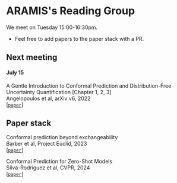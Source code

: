 # ARAMIS's Reading Group

We meet on Tuesday 15:00-16:30pm.

- Feel free to add papers to the paper stack with a PR.

## Next meeting

#### July 15

A Gentle Introduction to Conformal Prediction and
Distribution-Free Uncertainty Quantification [Chapter 1, 2, 3]
\
Angelopoulos et al, arXiv v6, 2022
\
[[`paper`](https://people.eecs.berkeley.edu/~angelopoulos/publications/downloads/gentle_intro_conformal_dfuq.pdf)]

## Paper stack

Conformal prediction beyond exchangeability
\
Barber et al, Project Euclid, 2023
\
[[`paper`](https://arxiv.org/pdf/2202.13415)]

Conformal Prediction for Zero-Shot Models 
\
Silva-Rodríguez et al, CVPR, 2024 
\
[[`paper`](https://openaccess.thecvf.com/content/CVPR2025/papers/Silva-Rodriguez_Conformal_Prediction_for_Zero-Shot_Models_CVPR_2025_paper.pdf)]

